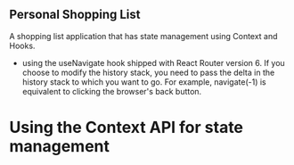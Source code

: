 ## Personal Shopping List
 A shopping list application that has state management using Context and Hooks.
 - using the useNavigate hook shipped with React Router version 6. 
If you choose to modify the history stack, you need to pass the delta in the history stack to which you want to go. For example, navigate(-1) is equivalent to clicking the browser's back button.
 # Using the Context API for state management
